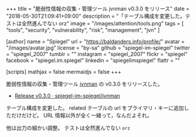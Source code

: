 +++
title = "脆弱性情報の収集・管理ツール jvnman v0.3.0 をリリース"
date = "2018-05-30T21:09:41+09:00"
description = "「テーブル構成を変更した。テストは全然進んでない orz"
image = "/images/attention/tools.png"
tags  = [ "tools", "security", "vulnerability", "risk", "management", "jvn" ]

[author]
  name      = "Spiegel"
  url       = "https://baldanders.info/profile/"
  avatar    = "/images/avatar.jpg"
  license   = "by-sa"
  github    = "spiegel-im-spiegel"
  twitter   = "spiegel_2007"
  tumblr    = ""
  instagram = "spiegel_2007"
  flickr    = "spiegel"
  facebook  = "spiegel.im.spiegel"
  linkedin  = "spiegelimspiegel"
  flattr    = ""

[scripts]
  mathjax = false
  mermaidjs = false
+++

脆弱性情報の収集・管理ツール [jvnman] の v0.3.0 をリリースした。

- [Release v0.3.0 · spiegel-im-spiegel/jvnman](https://github.com/spiegel-im-spiegel/jvnman/releases/tag/v0.3.0)

テーブル構成を変更した。
related テーブルの url をプライマリ・キーに追加しただけだけど。
URL 情報以外が全く一緒って，なんだよそれ。

他は出力の細かい調整。
テストは全然進んでない `orz`

[jvnman]: https://github.com/spiegel-im-spiegel/jvnman "spiegel-im-spiegel/jvnman: JVN Vulnerability Data Management"
